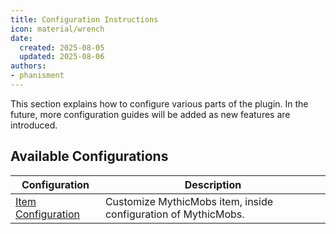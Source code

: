```yaml
---
title: Configuration Instructions
icon: material/wrench
date:
  created: 2025-08-05
  updated: 2025-08-06
authors:
- phanisment
---
```


This section explains how to configure various parts of the plugin. In the future, more configuration guides will be added as new features are introduced.

## Available Configurations

| Configuration                                 | Description |
|-----------------------------------------------|-------------|
| [Item Configuration](./item-configuration.md) | Customize MythicMobs item, inside configuration of MythicMobs. |
